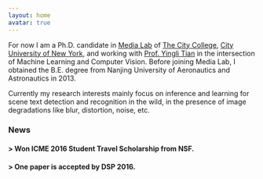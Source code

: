 ```yaml
---
layout: home
avatar: true
---
```


For now I am a Ph.D. candidate in [Media Lab](http://media-lab.engr.ccny.cuny.edu) of [The City College](http://www.ccny.cuny.edu), [City University of New York](http://cuny.edu), and working with [Prof. Yingli Tian](http://www-ee.ccny.cuny.edu/www/web/yltian/home.html) in the intersection of Machine Learning and Computer Vision. Before joining Media Lab, I obtained the B.E. degree from Nanjing University of Aeronautics and Astronautics in 2013.

Currently my research interests mainly focus on inference and learning for scene text detection and recognition in the wild, in the presence of image degradations like blur, distortion, noise, etc.

### News

#### > Won ICME 2016 Student Travel Scholarship from NSF.

#### > One paper is accepted by DSP 2016.

